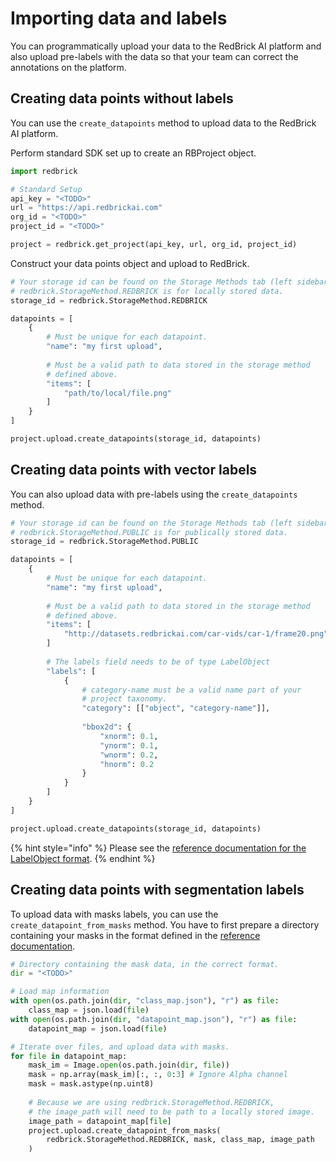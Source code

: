 # Importing data and labels

You can programmatically upload your data to the RedBrick AI platform and also upload pre-labels with the data so that your team can correct the annotations on the platform.&#x20;

## Creating data points without labels

You can use the `create_datapoints` method to upload data to the RedBrick AI platform.&#x20;

Perform standard SDK set up to create an RBProject object.

```python
import redbrick

# Standard Setup
api_key = "<TODO>"
url = "https://api.redbrickai.com"
org_id = "<TODO>"
project_id = "<TODO>"

project = redbrick.get_project(api_key, url, org_id, project_id)
```

Construct your data points object and upload to RedBrick.

```python
# Your storage id can be found on the Storage Methods tab (left sidebar) on RedBrick AI
# redbrick.StorageMethod.REDBRICK is for locally stored data.
storage_id = redbrick.StorageMethod.REDBRICK

datapoints = [
    {
        # Must be unique for each datapoint.
        "name": "my first upload",
        
        # Must be a valid path to data stored in the storage method
        # defined above.
        "items": [
            "path/to/local/file.png"
        ]
    }
]

project.upload.create_datapoints(storage_id, datapoints)
```

## Creating data points with vector labels

You can also upload data with pre-labels using the `create_datapoints` method.

```python
# Your storage id can be found on the Storage Methods tab (left sidebar) on RedBrick AI
# redbrick.StorageMethod.PUBLIC is for publically stored data.
storage_id = redbrick.StorageMethod.PUBLIC

datapoints = [
    {
        # Must be unique for each datapoint.
        "name": "my first upload",
        
        # Must be a valid path to data stored in the storage method
        # defined above.
        "items": [
            "http://datasets.redbrickai.com/car-vids/car-1/frame20.png"
        ]
        
        # The labels field needs to be of type LabelObject
        "labels": [
            {
                # category-name must be a valid name part of your
                # project taxonomy.
                "category": [["object", "category-name"]],
                
                "bbox2d": {
                    "xnorm": 0.1,
                    "ynorm": 0.1,
                    "wnorm": 0.2,
                    "hnorm": 0.2
                }
            }
        ]
    }
]

project.upload.create_datapoints(storage_id, datapoints)
```

{% hint style="info" %}
Please see the [reference documentation for the LabelObject format](reference.md#labelobject).
{% endhint %}

## Creating data points with segmentation labels

To upload data with masks labels, you can use the `create_datapoint_from_masks` method. You have to first prepare a directory containing your masks in the format defined in the [reference documentation](reference.md#png-mask-formats).

```python
# Directory containing the mask data, in the correct format.
dir = "<TODO>" 

# Load map information
with open(os.path.join(dir, "class_map.json"), "r") as file:
    class_map = json.load(file)
with open(os.path.join(dir, "datapoint_map.json"), "r") as file:
    datapoint_map = json.load(file)

# Iterate over files, and upload data with masks. 
for file in datapoint_map:
    mask_im = Image.open(os.path.join(dir, file))
    mask = np.array(mask_im)[:, :, 0:3] # Ignore Alpha channel
    mask = mask.astype(np.uint8)
    
    # Because we are using redbrick.StorageMethod.REDBRICK, 
    # the image_path will need to be path to a locally stored image. 
    image_path = datapoint_map[file]
    project.upload.create_datapoint_from_masks(
        redbrick.StorageMethod.REDBRICK, mask, class_map, image_path
    )
```
